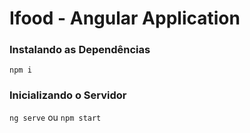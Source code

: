 # Ifood - Angular Application

### Instalando as Dependências

`npm i`

### Inicializando o Servidor

`ng serve` ou `npm start`
